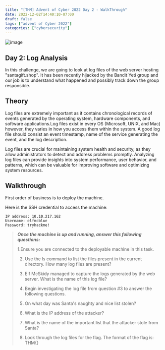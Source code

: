 ```yaml
---
title: "[THM] Advent of Cyber 2022 Day 2 - WalkThrough"
date: 2022-12-02T14:40:10-07:00
draft: false
tags: ["advent of Cyber 2022"]
categories: ["cybersecurity"]
---
```

![image](/aoc_day2.png)

## Day 2: Log Analysis
In this challenge, we are going to look at log files of the web server hosting "santagift.shop". It has been recently hijacked by the Bandit Yeti group and our
job is to understand what happened and possibly track down the group responsible.

## Theory
Log files are extremely important as it contains chronological records of events generated by the operating system, hardware components, and software applications.Log files exist in every OS (Microsoft, UNIX, and Mac) however, they varies in how you access them within the system. A good log file should consist an event timestamp, name of the service generating the event, and the log description.

Log files are crucial for maintaining system health and security, as they allow administrators to detect and address problems promptly. Analyzing log files can provide insights into system performance, user behavior, and patterns, which can be valuable for improving software and optimizing system resources.

## Walkthrough
First order of business is to deploy the machine. 

Here is the SSH credential to access the machine:
``` 
IP address: 10.10.217.162
Username: elfmcblue
Password: tryhackme!
```

> **_Once the machine is up and running, answer this following questions:_**
>
>   1.Ensure you are connected to the deployable machine in this task.
>
>   2. Use the ls command to list the files present in the current directory. How many log files are present?
>
>   3. Elf McSkidy managed to capture the logs generated by the web server. What is the name of this log file?
>
>   4. Begin investigating the log file from question #3 to answer the following questions.
>
>   5. On what day was Santa's naughty and nice list stolen?
>
>   6. What is the IP address of the attacker?
>
>   7. What is the name of the important list that the attacker stole from Santa?    
>
>   8. Look through the log files for the flag. The format of the flag is: THM{}



